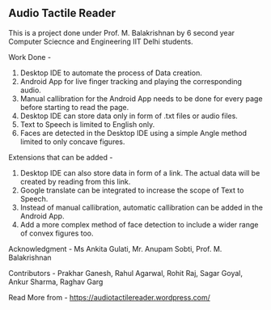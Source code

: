 Audio Tactile Reader
--------------------

This is a project done under Prof. M. Balakrishnan by 6 second year Computer Sciecnce and Engineering IIT Delhi students.

Work Done - 
1. Desktop IDE to automate the process of Data creation.
2. Android App for live finger tracking and playing the corresponding audio.
3. Manual callibration for the Android App needs to be done for every page before starting to read the page.
4. Desktop IDE can store data only in form of .txt files or audio files.
5. Text to Speech is limited to English only.
6. Faces are detected in the Desktop IDE using a simple Angle method limited to only concave figures.

Extensions that can be added - 
1. Desktop IDE can also store data in form of a link. The actual data will be created by reading from this link.
2. Google translate can be integrated to increase the scope of Text to Speech.
3. Instead of manual callibration, automatic callibration can be added in the Android App.
4. Add a more complex method of face detection to include a wider range of convex figures too.

Acknowledgment - 
Ms Ankita Gulati,
Mr. Anupam Sobti,
Prof. M. Balakrishnan

Contributors - 
Prakhar Ganesh,
Rahul Agarwal,
Rohit Raj,
Sagar Goyal,
Ankur Sharma,
Raghav Garg

Read More from - 
https://audiotactilereader.wordpress.com/
